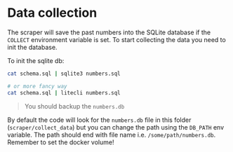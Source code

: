 # Data collection

The scraper will save the past numbers into the SQLite database if the `COLLECT` environment variable is set. To start collecting the data you need to init the database.

To init the sqlite db:

```sh
cat schema.sql | sqlite3 numbers.sql

# or more fancy way
cat schema.sql | litecli numbers.sql
```

> You should backup the `numbers.db`

By default the code will look for the `numbers.db` file in this folder (`scraper/collect_data`) but you can change the path using the `DB_PATH` env variable. The path should end with file name i.e. `/some/path/numbers.db`. Remember to set the docker volume!
